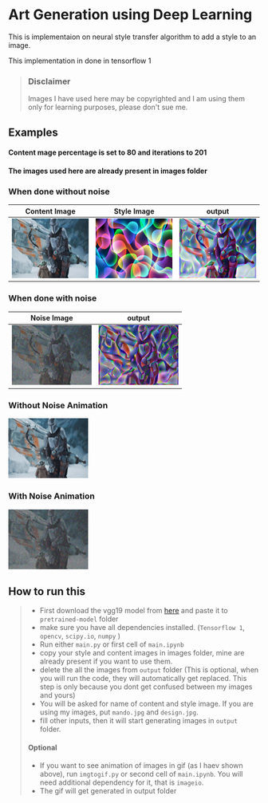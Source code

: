 # Art Generation using Deep Learning
This is implementaion on neural style transfer algorithm to add a style to an image.

This implementation in done in tensorflow 1

>### Disclaimer
>Images I have used here may be copyrighted and I am using them only for learning purposes, please don't sue me.


## Examples
#### Content mage percentage is set to 80 and iterations to 201
#### The images used here are already present in images folder

### When done without noise

Content Image | Style Image | output
:------------:|:-----------:|:------:
<img src="readmeimg/mando.jpg" height=120 width=160/>| <img src="readmeimg/design.jpg" height=120 width=160/> |<img src="readmeimg/generated_image1.jpg" height=120 width=160/>

### When done with noise
Noise Image | output
:------------:|:------:
<img src="readmeimg/0.jpg" height=120 width=160/> |<img src="readmeimg/generated_image2.jpg" height=120 width=160/>

### Without Noise Animation
<img src="readmeimg/evolution1.gif" height=120 width=160/>

### With Noise Animation
<img src="readmeimg/evolution2.gif" height=120 width=160/>




## How to run this 
>- First download the vgg19 model from [here](https://www.kaggle.com/teksab/imagenetvggverydeep19mat) and paste it to `pretrained-model` folder
> - make sure you have all dependencies installed. (`Tensorflow 1`, `opencv`, `scipy.io`, `numpy` )
> - Run either `main.py` or first cell of `main.ipynb`
> - copy your style and content images in images folder, mine are already present if you want to use them.
>- delete the all the images from `output` folder (This is optional, when you will run the code, they will automatically get replaced. This step is only because you dont get confused between my images and yours)
> - You will be asked for name of content and style image. If you are using my images, put `mando.jpg` and `design.jpg`.
> - fill other inputs, then it will start generating images in `output` folder.
> #### Optional
> - If you want to see animation of images in gif (as I haev shown above), run `imgtogif.py` or second cell of `main.ipynb`. You will need additional dependency for it, that is `imageio`.
> - The gif will get generated in output folder
